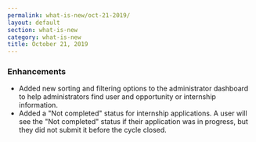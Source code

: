 ```yaml
---
permalink: what-is-new/oct-21-2019/
layout: default
section: what-is-new
category: what-is-new
title: October 21, 2019
---
```


### Enhancements

* Added new sorting and filtering options to the administrator dashboard to help administrators find user and opportunity or internship information.
* Added a "Not completed" status for internship applications. A user will see the "Not completed" status if their application was in progress, but they did not submit it before the cycle closed.
